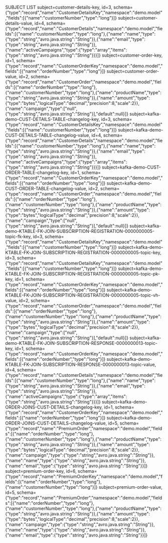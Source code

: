 SUBJECT LIST
subject=customer-details-key, id=3, schema={"type":"record","name":"CustomerDetailsKey","namespace":"demo.model","fields":[{"name":"customerNumber","type":"long"}]}
subject=customer-details-value, id=4, schema={"type":"record","name":"CustomerDetails","namespace":"demo.model","fields":[{"name":"customerNumber","type":"long"},{"name":"name","type":{"type":"string","avro.java.string":"String"}},{"name":"email","type":{"type":"string","avro.java.string":"String"}},{"name":"activeCampaigns","type":{"type":"array","items":{"type":"string","avro.java.string":"String"}}}]}
subject=customer-order-key, id=1, schema={"type":"record","name":"CustomerOrderKey","namespace":"demo.model","fields":[{"name":"orderNumber","type":"long"}]}
subject=customer-order-value, id=2, schema={"type":"record","name":"CustomerOrder","namespace":"demo.model","fields":[{"name":"orderNumber","type":"long"},{"name":"customerNumber","type":"long"},{"name":"productName","type":{"type":"string","avro.java.string":"String"}},{"name":"amount","type":{"type":"bytes","logicalType":"decimal","precision":8,"scale":2}},{"name":"campaign","type":["null",{"type":"string","avro.java.string":"String"}],"default":null}]}
subject=kafka-demo-CUST-DETAILS-TABLE-changelog-key, id=3, schema={"type":"record","name":"CustomerDetailsKey","namespace":"demo.model","fields":[{"name":"customerNumber","type":"long"}]}
subject=kafka-demo-CUST-DETAILS-TABLE-changelog-value, id=4, schema={"type":"record","name":"CustomerDetails","namespace":"demo.model","fields":[{"name":"customerNumber","type":"long"},{"name":"name","type":{"type":"string","avro.java.string":"String"}},{"name":"email","type":{"type":"string","avro.java.string":"String"}},{"name":"activeCampaigns","type":{"type":"array","items":{"type":"string","avro.java.string":"String"}}}]}
subject=kafka-demo-CUST-ORDER-TABLE-changelog-key, id=1, schema={"type":"record","name":"CustomerOrderKey","namespace":"demo.model","fields":[{"name":"orderNumber","type":"long"}]}
subject=kafka-demo-CUST-ORDER-TABLE-changelog-value, id=2, schema={"type":"record","name":"CustomerOrder","namespace":"demo.model","fields":[{"name":"orderNumber","type":"long"},{"name":"customerNumber","type":"long"},{"name":"productName","type":{"type":"string","avro.java.string":"String"}},{"name":"amount","type":{"type":"bytes","logicalType":"decimal","precision":8,"scale":2}},{"name":"campaign","type":["null",{"type":"string","avro.java.string":"String"}],"default":null}]}
subject=kafka-demo-KTABLE-FK-JOIN-SUBSCRIPTION-REGISTRATION-0000000005-topic-fk-key, id=3, schema={"type":"record","name":"CustomerDetailsKey","namespace":"demo.model","fields":[{"name":"customerNumber","type":"long"}]}
subject=kafka-demo-KTABLE-FK-JOIN-SUBSCRIPTION-REGISTRATION-0000000005-topic-key, id=3, schema={"type":"record","name":"CustomerDetailsKey","namespace":"demo.model","fields":[{"name":"customerNumber","type":"long"}]}
subject=kafka-demo-KTABLE-FK-JOIN-SUBSCRIPTION-REGISTRATION-0000000005-topic-pk-key, id=1, schema={"type":"record","name":"CustomerOrderKey","namespace":"demo.model","fields":[{"name":"orderNumber","type":"long"}]}
subject=kafka-demo-KTABLE-FK-JOIN-SUBSCRIPTION-REGISTRATION-0000000005-topic-vh-value, id=2, schema={"type":"record","name":"CustomerOrder","namespace":"demo.model","fields":[{"name":"orderNumber","type":"long"},{"name":"customerNumber","type":"long"},{"name":"productName","type":{"type":"string","avro.java.string":"String"}},{"name":"amount","type":{"type":"bytes","logicalType":"decimal","precision":8,"scale":2}},{"name":"campaign","type":["null",{"type":"string","avro.java.string":"String"}],"default":null}]}
subject=kafka-demo-KTABLE-FK-JOIN-SUBSCRIPTION-RESPONSE-0000000013-topic-key, id=1, schema={"type":"record","name":"CustomerOrderKey","namespace":"demo.model","fields":[{"name":"orderNumber","type":"long"}]}
subject=kafka-demo-KTABLE-FK-JOIN-SUBSCRIPTION-RESPONSE-0000000013-topic-value, id=4, schema={"type":"record","name":"CustomerDetails","namespace":"demo.model","fields":[{"name":"customerNumber","type":"long"},{"name":"name","type":{"type":"string","avro.java.string":"String"}},{"name":"email","type":{"type":"string","avro.java.string":"String"}},{"name":"activeCampaigns","type":{"type":"array","items":{"type":"string","avro.java.string":"String"}}}]}
subject=kafka-demo-ORDER-JOINS-CUST-DETAILS-changelog-key, id=1, schema={"type":"record","name":"CustomerOrderKey","namespace":"demo.model","fields":[{"name":"orderNumber","type":"long"}]}
subject=kafka-demo-ORDER-JOINS-CUST-DETAILS-changelog-value, id=5, schema={"type":"record","name":"PremiumOrder","namespace":"demo.model","fields":[{"name":"orderNumber","type":"long"},{"name":"customerNumber","type":"long"},{"name":"productName","type":{"type":"string","avro.java.string":"String"}},{"name":"amount","type":{"type":"bytes","logicalType":"decimal","precision":8,"scale":2}},{"name":"campaign","type":{"type":"string","avro.java.string":"String"}},{"name":"name","type":{"type":"string","avro.java.string":"String"}},{"name":"email","type":{"type":"string","avro.java.string":"String"}}]}
subject=premium-order-key, id=6, schema={"type":"record","name":"PremiumOrderKey","namespace":"demo.model","fields":[{"name":"orderNumber","type":"long"},{"name":"customerNumber","type":"long"}]}
subject=premium-order-value, id=5, schema={"type":"record","name":"PremiumOrder","namespace":"demo.model","fields":[{"name":"orderNumber","type":"long"},{"name":"customerNumber","type":"long"},{"name":"productName","type":{"type":"string","avro.java.string":"String"}},{"name":"amount","type":{"type":"bytes","logicalType":"decimal","precision":8,"scale":2}},{"name":"campaign","type":{"type":"string","avro.java.string":"String"}},{"name":"name","type":{"type":"string","avro.java.string":"String"}},{"name":"email","type":{"type":"string","avro.java.string":"String"}}]}
